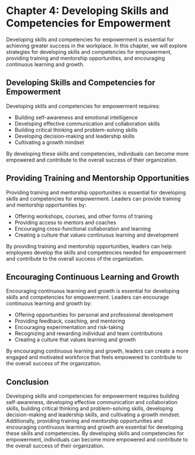 Chapter 4: Developing Skills and Competencies for Empowerment
=============================================================

Developing skills and competencies for empowerment is essential for achieving greater success in the workplace. In this chapter, we will explore strategies for developing skills and competencies for empowerment, providing training and mentorship opportunities, and encouraging continuous learning and growth.

Developing Skills and Competencies for Empowerment
--------------------------------------------------

Developing skills and competencies for empowerment requires:

* Building self-awareness and emotional intelligence
* Developing effective communication and collaboration skills
* Building critical thinking and problem-solving skills
* Developing decision-making and leadership skills
* Cultivating a growth mindset

By developing these skills and competencies, individuals can become more empowered and contribute to the overall success of their organization.

Providing Training and Mentorship Opportunities
-----------------------------------------------

Providing training and mentorship opportunities is essential for developing skills and competencies for empowerment. Leaders can provide training and mentorship opportunities by:

* Offering workshops, courses, and other forms of training
* Providing access to mentors and coaches
* Encouraging cross-functional collaboration and learning
* Creating a culture that values continuous learning and development

By providing training and mentorship opportunities, leaders can help employees develop the skills and competencies needed for empowerment and contribute to the overall success of the organization.

Encouraging Continuous Learning and Growth
------------------------------------------

Encouraging continuous learning and growth is essential for developing skills and competencies for empowerment. Leaders can encourage continuous learning and growth by:

* Offering opportunities for personal and professional development
* Providing feedback, coaching, and mentoring
* Encouraging experimentation and risk-taking
* Recognizing and rewarding individual and team contributions
* Creating a culture that values learning and growth

By encouraging continuous learning and growth, leaders can create a more engaged and motivated workforce that feels empowered to contribute to the overall success of the organization.

Conclusion
----------

Developing skills and competencies for empowerment requires building self-awareness, developing effective communication and collaboration skills, building critical thinking and problem-solving skills, developing decision-making and leadership skills, and cultivating a growth mindset. Additionally, providing training and mentorship opportunities and encouraging continuous learning and growth are essential for developing these skills and competencies. By developing skills and competencies for empowerment, individuals can become more empowered and contribute to the overall success of their organization.
